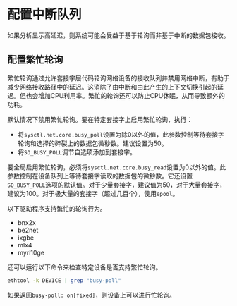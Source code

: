 # 配置中断队列

如果分析显示高延迟，则系统可能会受益于基于轮询而非基于中断的数据包接收。

## 配置繁忙轮询

繁忙轮询通过允许套接字层代码轮询网络设备的接收队列并禁用网络中断，有助于减少网络接收路径中的延迟。这消除了由中断和由此产生的上下文切换引起的延迟。但也会增加CPU利用率。繁忙的轮询还可以防止CPU休眠，从而导致额外的功耗。

默认情况下禁用繁忙轮询。要在特定套接字上启用繁忙轮询，执行：

- 将`sysctl.net.core.busy_poll`设置为除0以外的值，此参数控制等待套接字轮询和选择的碎裂上的数据包微秒数。建议设置为50。
- 将`SO_BUSY_POLL`调节自选项添加到套接字。



要全局启用繁忙轮询，必须将`sysctl.net.core.busy_read`设置为0以外的值。此参数控制在设备队列上等待套接字读取的数据包的微秒数。它还设置`SO_BUSY_POLL`选项的默认值。对于少量套接字，建议值为50，对于大量套接字，建议为100。对于极大量的套接字（超过几百个），使用`epool`。



以下驱动程序支持繁忙的轮询行为。

- bnx2x
- be2net
- ixgbe
- mlx4
- myri10ge

还可以运行以下命令来检查特定设备是否支持繁忙轮询。

```bash
ethtool -k DEVICE | grep "busy-poll"
```

如果返回`busy-poll: on[fixed]`，则设备上可以进行忙轮询。

